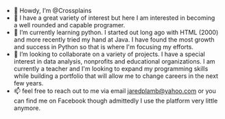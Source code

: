 - 👋 Howdy, I’m @Crossplains
- 👀 I have a great variety of interest but here I am interested in becoming a well rounded and capable programer. 
- 🌱 I’m currently learning python. I started out long ago with HTML (2000) and more recently tried my hand at Java. I have found the most growth and success in Python so that is where I'm focusing my efforts.
- 💞️ I’m looking to collaborate on a variety of projects. I have a special interest in data analysis, nonprofits and educational organizations. I am currently a teacher and I'm looking to expand my programming skills while building a portfolio that will allow me to change careers in the next few years.
- 📫 feel free to reach out to me via email jaredplamb@yahoo.com or you can find me on Facebook though admittedly I use the platform very little anymore.

<!---
Crossplains/Crossplains is a ✨ special ✨ repository because its `README.md` (this file) appears on your GitHub profile.
You can click the Preview link to take a look at your changes.
--->
